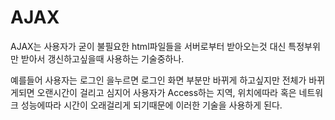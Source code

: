 # AJAX
AJAX는 사용자가 굳이 불필요한 html파일들을 서버로부터 받아오는것 대신 특정부위만 받아서 갱신하고싶을때 사용하는 기술중하나.

예를들어 사용자는 로그인 을누르면 로그인 화면 부분만 바뀌게 하고싶지만 전체가 바뀌게되면 오랜시간이 걸리고 심지어 사용자가 Access하는 지역, 위치에따라 혹은 네트워크 성능에따라 시간이 오래걸리게 되기때문에 
이러한 기술을 사용하게 된다.
